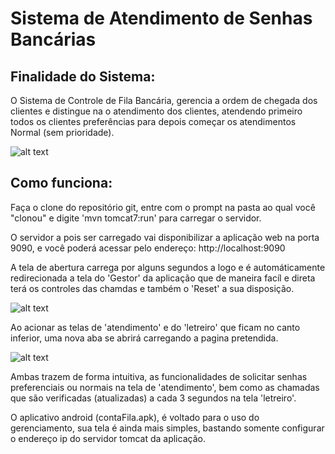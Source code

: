 # Sistema de Atendimento de Senhas Bancárias
## Finalidade do Sistema:

O Sistema de Controle de Fila Bancária, gerencia a ordem de chegada dos clientes e distingue na o atendimento dos clientes, atendendo primeiro todos os clientes preferências para depois começar os atendimentos Normal (sem prioridade).

![alt text](https://media-exp1.licdn.com/dms/image/C4E2DAQHRuLyvgqsREA/profile-treasury-image-shrink_800_800/0?e=1594346400&v=beta&t=EoNsHyZlGfX12NBFZYjFjCQuWyXY3CGTKlTI3Yh0bKg)

## Como funciona:
Faça o clone do repositório git, entre com o prompt na pasta ao qual você
"clonou" e digite 'mvn tomcat7:run' para carregar o servidor.

O servidor a pois ser carregado vai disponibilizar a aplicação web na porta 9090, e você poderá acessar pelo endereço: http://localhost:9090

A tela de abertura carrega por alguns segundos a logo e é automáticamente redirecionada a tela do 'Gestor' da aplicação que de maneira facíl e direta terá os controles das chamdas e também o 'Reset' a sua disposição.

![alt text](https://media-exp1.licdn.com/dms/image/C4E2DAQEIbwLVF4BMSw/profile-treasury-image-shrink_1280_1280/0?e=1594346400&v=beta&t=UB4qVtwYJRYshdjnBbW9Y3jSY3gNxX8C3p2shUI71wk)

Ao acionar as telas de 'atendimento' e do 'letreiro' que ficam no canto inferior, uma nova aba se abrirá carregando a pagina pretendida.

![alt text](https://media-exp1.licdn.com/dms/image/C4E2DAQG71G6V0EYbbw/profile-treasury-image-shrink_8192_8192/0?e=1594346400&v=beta&t=mH29iFhWqUhvhUsJ1G2Dp5f_Au7RA3mLiOubeINjlFc)

Ambas trazem de forma intuitiva, as funcionalidades de solicitar senhas preferenciais ou normais na tela de 'atendimento', bem como as chamadas que são verificadas (atualizadas) a cada 3 segundos na tela 'letreiro'.

O aplicativo android (contaFila.apk), é voltado para o uso do gerenciamento, sua tela é ainda mais simples, bastando somente configurar o endereço ip do servidor tomcat da aplicação.
